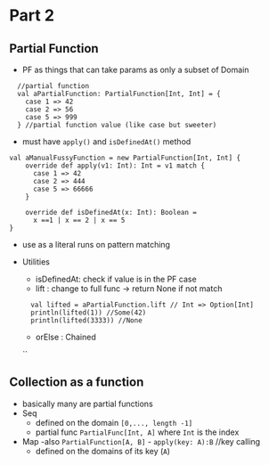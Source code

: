 # Part 2

## Partial Function
- PF as things that can take params as only a subset of Domain
```aidl
  //partial function
  val aPartialFunction: PartialFunction[Int, Int] = {
    case 1 => 42
    case 2 => 56
    case 5 => 999
  } //partial function value (like case but sweeter)
```

- must have `apply()` and `isDefinedAt()` method
```aidl
val aManualFussyFunction = new PartialFunction[Int, Int] {
    override def apply(v1: Int): Int = v1 match {
      case 1 => 42
      case 2 => 444
      case 5 => 66666
    }
    
    override def isDefinedAt(x: Int): Boolean =
      x ==1 | x == 2 | x == 5
}
```

- use as a literal runs on pattern matching
- Utilities
    - isDefinedAt: check if value is in the PF case
    - lift : change to full func -> return None if not match
    ```
      val lifted = aPartialFunction.lift // Int => Option[Int]
      println(lifted(1)) //Some(42)
      println(lifted(3333)) //None
    ```
    - orElse : Chained
    
    ``
## Collection as a function
- basically many are partial functions
- Seq
    - defined on the domain `[0,..., length -1]`
    - partial func `PartialFunc[Int, A]` where `Int` is the index
- Map
    -also `PartialFunction[A, B]`
        - `apply(key: A):B` //key calling
    - defined on the domains of its key (`A`)
        
